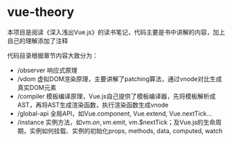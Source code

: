 # vue-theory
本项目是阅读《深入浅出Vue.js》的读书笔记，代码主要是书中讲解的内容，加上自己的理解添加了注释

代码目录根据章节内容大致分为：
- /observer 响应式原理
- /vdom 虚拟DOM渲染原理，主要讲解了patching算法，通过vnode对比生成真实DOM元素
- /compiler 模板编译原理，Vue.js自己提供了模板编译器，先将模板解析成AST，再将AST生成渲染函数，执行渲染函数生成vnode
- /global-api 全局API，如Vue.component, Vue.extend, Vue.nextTick...
- /instance 实例方法，如vm.$on, vm.$emit, vm.$nextTick；及Vue.js的生命周期，实例如何挂载、实例的初始化props, methods, data, computed, watch
